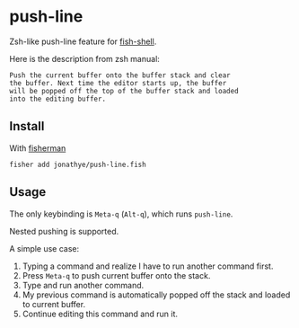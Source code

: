 # push-line

Zsh-like push-line feature for [fish-shell].

Here is the description from zsh manual:

```
Push the current buffer onto the buffer stack and clear
the buffer. Next time the editor starts up, the buffer
will be popped off the top of the buffer stack and loaded
into the editing buffer.
```

## Install

With [fisherman]

```
fisher add jonathye/push-line.fish
```

## Usage

The only keybinding is `Meta-q` (`Alt-q`), which runs `push-line`.

Nested pushing is supported.

A simple use case:

1. Typing a command and realize I have to run another command first.
2. Press `Meta-q` to push current buffer onto the stack.
3. Type and run another command.
4. My previous command is automatically popped off the stack and loaded to current buffer.
5. Continue editing this command and run it.

[fish-shell]: https://github.com/fish-shell/fish-shell
[fisherman]: https://github.com/fisherman/fisherman
